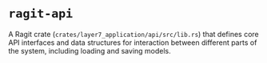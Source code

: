 # `ragit-api`

A Ragit crate (`crates/layer7_application/api/src/lib.rs`) that defines core API interfaces and data structures for interaction between different parts of the system, including loading and saving models.